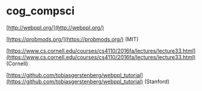 # cog_compsci

[http://webppl.org/](http://webppl.org/)

[https://probmods.org/](https://probmods.org/) (MIT)

[https://www.cs.cornell.edu/courses/cs4110/2016fa/lectures/lecture33.html](https://www.cs.cornell.edu/courses/cs4110/2016fa/lectures/lecture33.html) (Cornell)

[https://github.com/tobiasgerstenberg/webppl_tutorial](https://github.com/tobiasgerstenberg/webppl_tutorial) (Stanford)

